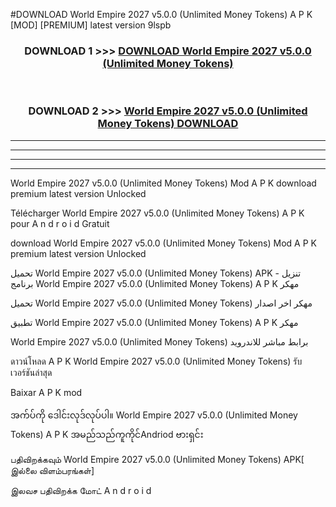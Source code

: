 #DOWNLOAD World Empire 2027  v5.0.0 (Unlimited Money Tokens) A P K [MOD] [PREMIUM] latest version 9lspb



<div align="center">

<h3>DOWNLOAD 1 >>> <a href="https://teeasianyam.web.app?sq=World Empire 2027  v5.0.0 (Unlimited Money Tokens)">DOWNLOAD World Empire 2027  v5.0.0 (Unlimited Money Tokens) </a></h3><br>

<h3>DOWNLOAD 2 >>> <a href="https://teeasianyam.web.app?sq=World Empire 2027  v5.0.0 (Unlimited Money Tokens) ">World Empire 2027  v5.0.0 (Unlimited Money Tokens)  DOWNLOAD </a></h3>

</div>


----------------------------------------------------------

----------------------------------------------------------

----------------------------------------------------------

----------------------------------------------------------


World Empire 2027  v5.0.0 (Unlimited Money Tokens)  Mod A P K download premium latest version Unlocked

Télécharger World Empire 2027  v5.0.0 (Unlimited Money Tokens)  A P K pour A n d r o i d Gratuit

download World Empire 2027  v5.0.0 (Unlimited Money Tokens)  Mod A P K premium latest version Unlocked

تحميل World Empire 2027  v5.0.0 (Unlimited Money Tokens)  APK - تنزيل برنامج World Empire 2027  v5.0.0 (Unlimited Money Tokens)  A P K مهكر

تحميل World Empire 2027  v5.0.0 (Unlimited Money Tokens)  مهكر اخر اصدار

تطبيق World Empire 2027  v5.0.0 (Unlimited Money Tokens)  A P K مهكر

World Empire 2027  v5.0.0 (Unlimited Money Tokens)  برابط مباشر للاندرويد

ดาวน์โหลด A P K World Empire 2027  v5.0.0 (Unlimited Money Tokens)  รับเวอร์ชันล่าสุด

Baixar A P K mod

အက်ပ်ကို ဒေါင်းလုဒ်လုပ်ပါ။ World Empire 2027  v5.0.0 (Unlimited Money Tokens)  A P K အမည်သည်ကူကိုင်Andriod ဗားရှင်း

பதிவிறக்கவும் World Empire 2027  v5.0.0 (Unlimited Money Tokens)  APK[ இல்லை விளம்பரங்கள்] 
 
இலவச பதிவிறக்க மோட் A n d r o i d



